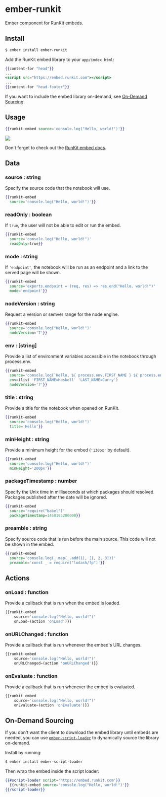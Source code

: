 # ember-runkit

Ember component for RunKit embeds.

## Install

```sh
$ ember install ember-runkit
```

Add the RunKit embed library to your `app/index.html`:

```hbs
{{content-for "head"}}
...
<script src="https://embed.runkit.com"></script>
...
{{content-for "head-footer"}}
```

If you want to include the embed library on-demand, see [On-Demand Sourcing](#on-demand-sourcing).

## Usage

```hbs
{{runkit-embed source='console.log("Hello, world!")'}}
```

![](http://i.imgur.com/7mH8e6o.png)

Don't forget to check out the [RunKit embed docs](https://runkit.com/docs/embed#options).

## Data

### source : string

Specify the source code that the notebook will use.

```hbs
{{runkit-embed
  source='console.log("Hello, world!")'}}
```

### readOnly : boolean

If `true`, the user will not be able to edit or run the embed.

```hbs
{{runkit-embed
  source='console.log("Hello, world!")'
  readOnly=true}}
```

### mode : string

If `'endpoint'`, the notebook will be run as an endpoint and a link to the served page will be shown.

```hbs
{{runkit-embed
  source='exports.endpoint = (req, res) => res.end("Hello, world!")'
  mode='endpoint'}}
```

### nodeVersion : string

Request a version or semver range for the node engine.

```hbs
{{runkit-embed
  source='console.log("Hello, world!")'
  nodeVersion='7'}}
```

### env : [string]

Provide a list of environment variables accessible in the notebook through process.env.

```hbs
{{runkit-embed
  source='console.log(`Hello, ${ process.env.FIRST_NAME } ${ process.env.LAST_NAME }!`)'
  env=(list 'FIRST_NAME=Haskell' 'LAST_NAME=Curry')
  nodeVersion='7'}}
```

### title : string

Provide a title for the notebook when opened on RunKit.

```hbs
{{runkit-embed
  source='console.log("Hello, world!")'
  title='Hello'}}
```

### minHeight : string

Provide a minimum height for the embed (`'130px'` by default).

```hbs
{{runkit-embed
  source='console.log("Hello, world!")'
  minHeight='200px'}}
```

### packageTimestamp : number

Specify the Unix time in milliseconds at which packages should resolved. Packages published after the date will be ignored.

```hbs
{{runkit-embed
  source='require("babel")'
  packageTimestamp=1468195200000}}
```

### preamble : string

Specify source code that is run before the main source. This code will not be shown in the embed.


```hbs
{{runkit-embed
  source='console.log(_.map(_.add(1), [1, 2, 3]))'
  preamble='const _ = require("lodash/fp")'}}
```

## Actions

### onLoad : function

Provide a callback that is run when the embed is loaded.

```js
{{runkit-embed
    source='console.log("Hello, world!")'
    onLoad=(action 'onLoad')}}
```

### onURLChanged : function

Provide a callback that is run whenever the embed's URL changes.

```js
{{runkit-embed
    source='console.log("Hello, world!")'
    onURLChanged=(action 'onURLChanged')}}
```

### onEvaluate : function

Provide a callback that is run whenever the embed is evaluated.

```js
{{runkit-embed
    source='console.log("Hello, world!")'
    onEvaluate=(action 'onEvaluate')}}
```

## On-Demand Sourcing

If you don't want the client to download the embed library until embeds are needed, you can use [`ember-script-loader`](https://github.com/edge/ember-script-loader) to dynamically source the library on-demand.

Install by running:
```sh
$ ember install ember-script-loader
```

Then wrap the embed inside the script loader:
```hbs
{{#script-loader script='https://embed.runkit.com'}}
  {{runkit-embed source='console.log("Hello, world!")'}}
{{/script-loader}}
```
